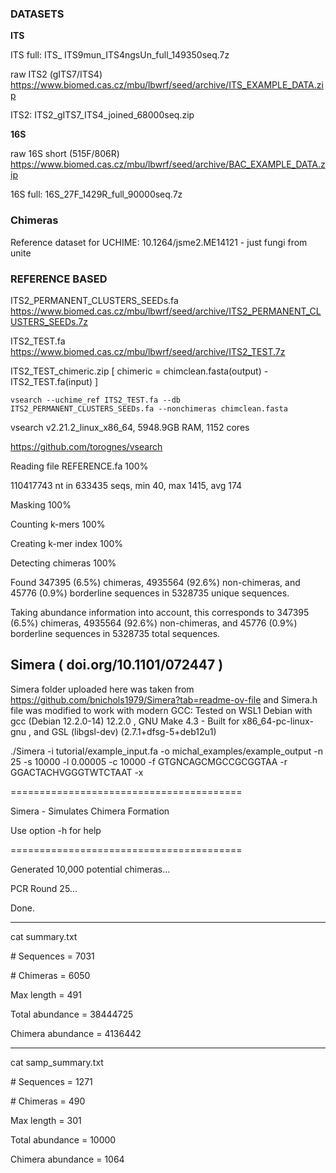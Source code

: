 ### DATASETS

**ITS**

ITS full: ITS_ ITS9mun_ITS4ngsUn_full_149350seq.7z

raw ITS2 (gITS7/ITS4)
https://www.biomed.cas.cz/mbu/lbwrf/seed/archive/ITS_EXAMPLE_DATA.zip

ITS2: ITS2_gITS7_ITS4_joined_68000seq.zip


**16S**

raw 16S short (515F/806R)
https://www.biomed.cas.cz/mbu/lbwrf/seed/archive/BAC_EXAMPLE_DATA.zip

16S full: 16S_27F_1429R_full_90000seq.7z

### Chimeras
Reference dataset for UCHIME: 10.1264/jsme2.ME14121 - just fungi from unite

### REFERENCE BASED

ITS2_PERMANENT_CLUSTERS_SEEDs.fa https://www.biomed.cas.cz/mbu/lbwrf/seed/archive/ITS2_PERMANENT_CLUSTERS_SEEDs.7z

ITS2_TEST.fa https://www.biomed.cas.cz/mbu/lbwrf/seed/archive/ITS2_TEST.7z

ITS2_TEST_chimeric.zip [ chimeric = chimclean.fasta(output) - ITS2_TEST.fa(input) ]

`vsearch --uchime_ref ITS2_TEST.fa --db ITS2_PERMANENT_CLUSTERS_SEEDs.fa --nonchimeras chimclean.fasta`

vsearch v2.21.2_linux_x86_64, 5948.9GB RAM, 1152 cores

https://github.com/torognes/vsearch


Reading file REFERENCE.fa 100%

110417743 nt in 633435 seqs, min 40, max 1415, avg 174

Masking 100%

Counting k-mers 100%

Creating k-mer index 100%

Detecting chimeras 100%

Found 347395 (6.5%) chimeras, 4935564 (92.6%) non-chimeras, and 45776 (0.9%) borderline sequences in 5328735 unique sequences.

Taking abundance information into account, this corresponds to 347395 (6.5%) chimeras, 4935564 (92.6%) non-chimeras, and 45776 (0.9%) borderline sequences in 5328735 total sequences.

## Simera ( doi.org/10.1101/072447 )

Simera folder uploaded here was taken from https://github.com/bnichols1979/Simera?tab=readme-ov-file and Simera.h file was modified to work with modern GCC:
  Tested on WSL1 Debian with gcc (Debian 12.2.0-14) 12.2.0 , GNU Make 4.3 - Built for x86_64-pc-linux-gnu , and GSL (libgsl-dev) (2.7.1+dfsg-5+deb12u1)
  
./Simera -i tutorial/example_input.fa -o michal_examples/example_output -n 25 -s 10000 -l 0.00005 -c 10000 -f GTGNCAGCMGCCGCGGTAA -r GGACTACHVGGGTWTCTAAT -x 

\========================================

  Simera - Simulates Chimera Formation
  
  Use option -h for help
  
\========================================

Generated 10,000 potential chimeras...

PCR Round 25...

Done.

--------------------

cat summary.txt

\# Sequences = 7031

\# Chimeras = 6050

Max length = 491

Total abundance = 38444725

Chimera abundance = 4136442

--------------------

cat samp_summary.txt

\# Sequences = 1271

\# Chimeras = 490

Max length = 301

Total abundance = 10000

Chimera abundance = 1064
